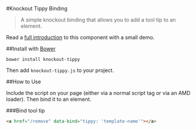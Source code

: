 #Knockout Tippy Binding

> A simple knockout binding that allows you to add a tool tip to an element.

Read a [full introduction](http://dev.archoninfosys.com/2014/02/knockout-inline-confirm/) to this component with a small demo.

##Install with [Bower](http://bower.io/)

```
bower install knockout-tippy
```

Then add `knockout-tippy.js` to your project.

##How to Use

Include the script on your page (either via a normal script tag or via an AMD loader). Then bind it to an element.

###Bind tool tip

```html
<a href="/remove" data-bind="tippy: 'template-name'"></a>
```

